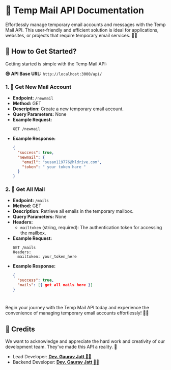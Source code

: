 
# 📑 Temp Mail API Documentation

Effortlessly manage temporary email accounts and messages with the Temp Mail API. This user-friendly and efficient solution is ideal for applications, websites, or projects that require temporary email services. 📧✨

## 📝 How to Get Started?

Getting started is simple with the Temp Mail API:

**😎 API Base URL:** `http://localhost:3000/api/`

### 1. 📨 Get New Mail Account
- **Endpoint:** `/newmail`
- **Method:** GET
- **Description:** Create a new temporary email account.
- **Query Parameters:** None
- **Example Request:**
  ```
  GET /newmail
  ```
- **Example Response:**
  ```json
  {
    "success": true,
    "newmail": {
      "email": "susan119776@hldrive.com",
      "token": " your token hare "
    }
  }
  ```


### 2. 📩 Get All Mail
- **Endpoint:** `/mails`
- **Method:** GET
- **Description:** Retrieve all emails in the temporary mailbox.
- **Query Parameters:** None
- **Headers:** 
  - `mailtoken` (string, required): The authentication token for accessing the mailbox.
- **Example Request:**
  ```
  GET /mails
  Headers:
    mailtoken: your_token_here
  ```
- **Example Response:**
  ```json
  {
    "success": true,
    "mails": [{ get all mails here }]
  }
  ```


#


Begin your journey with the Temp Mail API today and experience the convenience of managing temporary email accounts effortlessly! 📧✨

## 🎉 Credits
We want to acknowledge and appreciate the hard work and creativity of our development team. They've made this API a reality. 🙌

- Lead Developer: [**Dev. Gaurav Jatt 👨‍💻**](https://github.com/devgauravjatt)
- Backend Developer: [**Dev. Gaurav Jatt 👨‍💻**](https://github.com/devgauravjatt)
#
